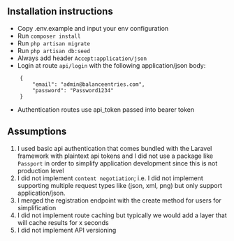 ## Installation instructions

- Copy .env.example and input your env configuration
- Run `composer install`
- Run `php artisan migrate`
- Run `php artisan db:seed`
- Always add header `Accept:application/json`
- Login at route `api/login` with the following application/json body:
```
    {
        "email": "admin@balanceentries.com",
        "password": "Password1234"
    }
```
- Authentication routes use api_token passed into bearer token

## Assumptions

1. I used basic api authentication that comes bundled with the Laravel framework with plaintext api tokens and I did not use a package like `Passport` in order to simplify application development since this is not production level
2. I did not implement `content negotiation`; i.e. I did not implement supporting multiple request types like (json, xml, png) but only support application/json.
3. I merged the registration endpoint with the create method for users for simplification
4. I did not implement route caching but typically we would add a layer that will cache results for x seconds
5. I did not implement API versioning